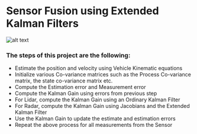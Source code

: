 # Sensor Fusion using Extended Kalman Filters
![alt text][video_gif]

### The steps of this project are the following:

* Estimate the position and velocity using Vehicle Kinematic equations
* Initialize various Co-variance matrices such as the Process Co-variance matrix, the state co-variance matrix etc.
* Compute the Estimation error and Measurement error
* Compute the Kalman Gain using errors from previous step
* For Lidar, compute the Kalman Gain using an Ordinary Kalman Filter
* For Radar, compute the Kalman Gain using Jacobians and the Extended Kalman Filter
* Use the Kalman Gain to update the estimate and estimation errors
* Repeat the above process for all measurements from the Sensor



[//]: # (Image References)

[video_gif]: ./output/out_project_video.gif "Vehicle Tracking"
